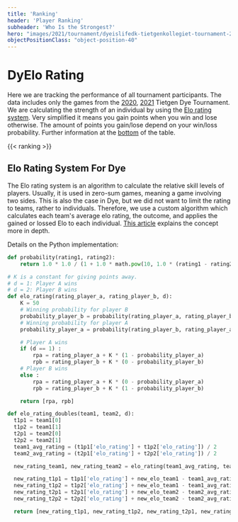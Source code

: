 ```yaml
---
title: 'Ranking'
header: 'Player Ranking'
subheader: 'Who Is the Strongest?'
hero: "images/2021/tournament/dyeislifedk-tietgenkollegiet-tournament-2021-who-is-the-strongest.jpeg"
objectPositionClass: "object-position-40"
---
```


# DyElo Rating

Here we are tracking the performance of all tournament participants. The data includes only the games from the [2020](/tournament/2020/), [2021](/tournament/2021/) Tietgen Dye Tournament.
We are calculating the strength of an individual by using the [Elo rating system](https://en.wikipedia.org/wiki/Elo_rating_system). Very simplified it means you gain points when you win and lose otherwise. The amount of points you gain/lose depend on your win/loss probability. Further information at the [bottom](#elo-rating-system-for-dye) of the table.

{{< ranking >}}

## Elo Rating System For Dye

The Elo rating system is an algorithm to calculate the relative skill levels of players. Usually, it is used in zero-sum games, meaning a game involving two sides. This is also the case in Dye, but we did not want to limit the rating to teams, rather to individuals. Therefore, we use a custom algorithm which calculates each team's average elo rating, the outcome, and applies the gained or lossed Elo to each individual. [This article](https://elosportschallenge.wordpress.com/2017/06/09/individual-ranking-for-doubles-game/) explains the concept more in depth.

Details on the Python implementation:

```python
def probability(rating1, rating2):
    return 1.0 * 1.0 / (1 + 1.0 * math.pow(10, 1.0 * (rating1 - rating2) / 400))

# K is a constant for giving points away.
# d = 1: Player A wins
# d = 2: Player B wins
def elo_rating(rating_player_a, rating_player_b, d):
    K = 50
    # Winning probability for player B
    probability_player_b = probability(rating_player_a, rating_player_b)
    # Winning probability for player A
    probability_player_a = probability(rating_player_b, rating_player_a)

    # Player A wins
    if (d == 1) :
        rpa = rating_player_a + K * (1 - probability_player_a)
        rpb = rating_player_b + K * (0 - probability_player_b)
    # Player B wins
    else :
        rpa = rating_player_a + K * (0 - probability_player_a)
        rpb = rating_player_b + K * (1 - probability_player_b)

    return [rpa, rpb]

def elo_rating_doubles(team1, team2, d):
  t1p1 = team1[0]
  t1p2 = team1[1]
  t2p1 = team2[0]
  t2p2 = team2[1]
  team1_avg_rating = (t1p1['elo_rating'] + t1p2['elo_rating']) / 2
  team2_avg_rating = (t2p1['elo_rating'] + t2p2['elo_rating']) / 2

  new_rating_team1, new_rating_team2 = elo_rating(team1_avg_rating, team2_avg_rating, d)

  new_rating_t1p1 = t1p1['elo_rating'] + new_elo_team1 - team1_avg_rating
  new_rating_t1p2 = t1p2['elo_rating'] + new_elo_team1 - team1_avg_rating
  new_rating_t2p1 = t2p1['elo_rating'] + new_elo_team2 - team2_avg_rating
  new_rating_t2p2 = t2p2['elo_rating'] + new_elo_team2 - team2_avg_rating

  return [new_rating_t1p1, new_rating_t1p2, new_rating_t2p1, new_rating_t2p2]
```
